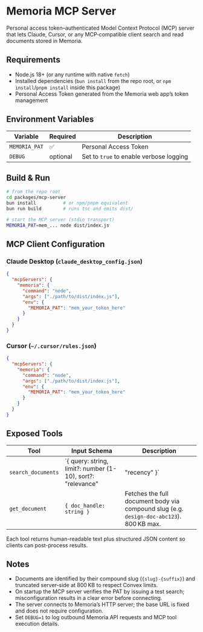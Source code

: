 # Memoria MCP Server

Personal access token–authenticated Model Context Protocol (MCP) server that lets Claude, Cursor, or any MCP‑compatible client search and read documents stored in Memoria.

## Requirements

- Node.js 18+ (or any runtime with native `fetch`)
- Installed dependencies (`bun install` from the repo root, or `npm install`/`pnpm install` inside this package)
- Personal Access Token generated from the Memoria web app’s token management

## Environment Variables

| Variable      | Required | Description                                                                 |
| ------------- | -------- | --------------------------------------------------------------------------- |
| `MEMORIA_PAT` | ✅       | Personal Access Token           |
| `DEBUG`       | optional | Set to `true` to enable verbose logging                                |

## Build & Run

```bash
# from the repo root
cd packages/mcp-server
bun install          # or npm/pnpm equivalent
bun run build        # runs tsc and emits dist/

# start the MCP server (stdio transport)
MEMORIA_PAT=mem_... node dist/index.js
```

## MCP Client Configuration

### Claude Desktop (`claude_desktop_config.json`)

```json
{
  "mcpServers": {
    "memoria": {
      "command": "node",
      "args": ["./path/to/dist/index.js"],
      "env": {
        "MEMORIA_PAT": "mem_your_token_here"
      }
    }
  }
}
```

### Cursor (`~/.cursor/rules.json`)

```json
{
  "mcpServers": {
    "memoria": {
      "command": "node",
      "args": ["./path/to/dist/index.js"],
      "env": {
        "MEMORIA_PAT": "mem_your_token_here"
      }
    }
  }
}
```

## Exposed Tools

| Tool               | Input Schema                                                     | Description                                                                                 |
| ------------------ | ---------------------------------------------------------------- | ------------------------------------------------------------------------------------------- |
| `search_documents` | `{ query: string, limit?: number (1-10), sort?: "relevance"|"recency" }` | Searches Memoria documents by slug/title/tag. Returns compound handles and metadata.        |
| `get_document`     | `{ doc_handle: string }`                                         | Fetches the full document body via compound slug (e.g. `design-doc-abc123`). 800 KB max.    |

Each tool returns human-readable text plus structured JSON content so clients can post-process results.

## Notes

- Documents are identified by their compound slug (`{slug}-{suffix}`) and truncated server-side at 800 KB to respect Convex limits.
- On startup the MCP server verifies the PAT by issuing a test search; misconfiguration results in a clear error before connecting.
- The server connects to Memoria’s HTTP server; the base URL is fixed and does not require configuration.
- Set `DEBUG=1` to log outbound Memoria API requests and MCP tool execution details.
